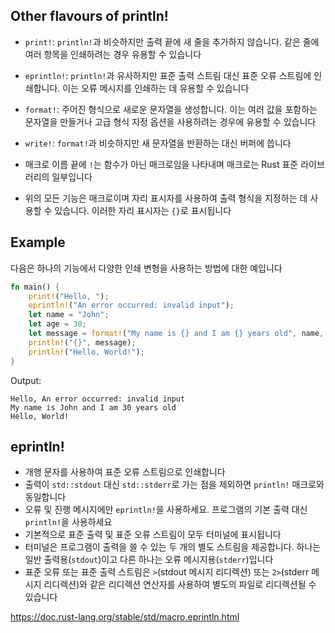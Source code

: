 ## Other flavours of println!

- `print!`: `println!`과 비슷하지만 출력 끝에 새 줄을 추가하지 않습니다. 같은 줄에 여러 항목을 인쇄하려는 경우 유용할 수 있습니다
- `eprintln!`: `println!`과 유사하지만 표준 출력 스트림 대신 표준 오류 스트림에 인쇄합니다. 이는 오류 메시지를 인쇄하는 데 유용할 수 있습니다
- `format!`: 주어진 형식으로 새로운 문자열을 생성합니다. 이는 여러 값을 포함하는 문자열을 만들거나 고급 형식 지정 옵션을 사용하려는 경우에 유용할 수 있습니다
- `write!`: `format!`과 비슷하지만 새 문자열을 반환하는 대신 버퍼에 씁니다

- 매크로 이름 끝에 `!`는 함수가 아닌 매크로임을 나타내며 매크로는 Rust 표준 라이브러리의 일부입니다
- 위의 모든 기능은 매크로이며 자리 표시자를 사용하여 출력 형식을 지정하는 데 사용할 수 있습니다. 이러한 자리 표시자는 `{}`로 표시됩니다


## Example

다음은 하나의 기능에서 다양한 인쇄 변형을 사용하는 방법에 대한 예입니다

```rust
fn main() {
    print!("Hello, ");
    eprintln!("An error occurred: invalid input");
    let name = "John";
    let age = 30;
    let message = format!("My name is {} and I am {} years old", name, age);
    println!("{}", message);
    println!("Hello, World!");
}
```

Output:

```shell
Hello, An error occurred: invalid input
My name is John and I am 30 years old
Hello, World!
```


## eprintln!

* 개행 문자를 사용하여 표준 오류 스트림으로 인쇄합니다
* 출력이 `std::stdout` 대신 `std::stderr`로 가는 점을 제외하면 `println!` 매크로와 동일합니다
* 오류 및 진행 메시지에만 `eprintln!`을 사용하세요. 프로그램의 기본 출력 대신 `println!`을 사용하세요
* 기본적으로 표준 출력 및 표준 오류 스트림이 모두 터미널에 표시됩니다
* 터미널은 프로그램이 출력을 쓸 수 있는 두 개의 별도 스트림을 제공합니다. 하나는 일반 출력용(`stdout`)이고 다른 하나는 오류 메시지용(`stderr`)입니다
* 표준 오류 또는 표준 출력 스트림은 `>`(stdout 메시지 리디렉션) 또는 `2>`(stderr 메시지 리디렉션)와 같은 리디렉션 연산자를 사용하여 별도의 파일로 리디렉션될 수 있습니다

https://doc.rust-lang.org/stable/std/macro.eprintln.html